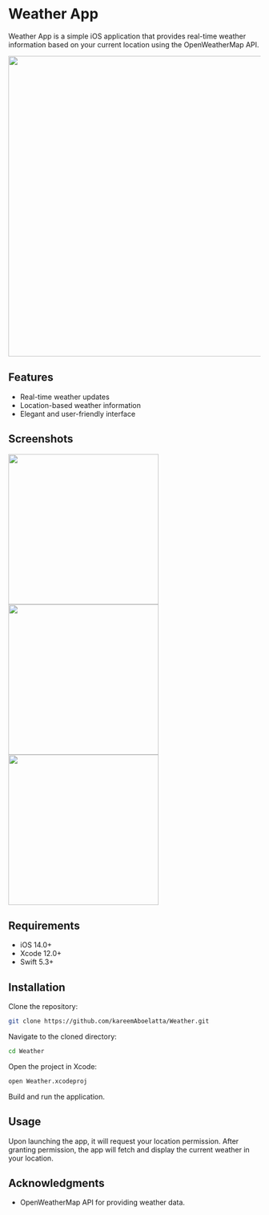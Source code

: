 # Weather App

Weather App is a simple iOS application that provides real-time weather information based on your current location using the OpenWeatherMap API.

<img src="https://github-production-user-asset-6210df.s3.amazonaws.com/62241386/293710378-76859144-4eda-4b62-ab39-b228c9aa61c1.png" width="600" />

## Features

- Real-time weather updates
- Location-based weather information
- Elegant and user-friendly interface

## Screenshots


<p float="left">
  <img src="https://github-production-user-asset-6210df.s3.amazonaws.com/62241386/293707161-8e0926f2-c7b4-41d2-9236-d98bc6a9cd8b.jpeg" width="300" />
  <img src="https://github-production-user-asset-6210df.s3.amazonaws.com/62241386/293705900-7c2a073f-8a68-4db8-b29a-9984f513e198.png" width="300" /> 
  <img src="https://github-production-user-asset-6210df.s3.amazonaws.com/62241386/293706228-b55c9241-37c0-4ddf-90cf-4b5698166858.png" width="300" />
</p>


## Requirements

- iOS 14.0+
- Xcode 12.0+
- Swift 5.3+

## Installation

Clone the repository:


```bash
git clone https://github.com/kareemAboelatta/Weather.git
```

Navigate to the cloned directory:

```bash
cd Weather
```

Open the project in Xcode:

```bash
open Weather.xcodeproj
```

Build and run the application.

## Usage

Upon launching the app, it will request your location permission. After granting permission, the app will fetch and display the current weather in your location.


## Acknowledgments

- OpenWeatherMap API for providing weather data.
